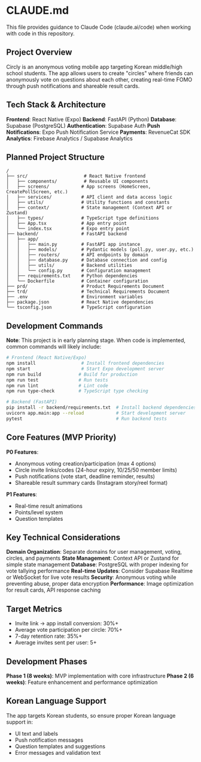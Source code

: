 # CLAUDE.md

This file provides guidance to Claude Code (claude.ai/code) when working with code in this repository.

## Project Overview

Circly is an anonymous voting mobile app targeting Korean middle/high school students. The app allows users to create "circles" where friends can anonymously vote on questions about each other, creating real-time FOMO through push notifications and shareable result cards.

## Tech Stack & Architecture

**Frontend**: React Native (Expo)
**Backend**: FastAPI (Python)
**Database**: Supabase (PostgreSQL)
**Authentication**: Supabase Auth
**Push Notifications**: Expo Push Notification Service
**Payments**: RevenueCat SDK
**Analytics**: Firebase Analytics / Supabase Analytics

## Planned Project Structure

```
/
├── src/                     # React Native frontend
│   ├── components/          # Reusable UI components
│   ├── screens/            # App screens (HomeScreen, CreatePollScreen, etc.)
│   ├── services/           # API client and data access logic
│   ├── utils/              # Utility functions and constants
│   ├── context/            # State management (Context API or Zustand)
│   ├── types/              # TypeScript type definitions
│   ├── App.tsx             # App entry point
│   └── index.tsx           # Expo entry point
├── backend/                # FastAPI backend
│   ├── app/
│   │   ├── main.py         # FastAPI app instance
│   │   ├── models/         # Pydantic models (poll.py, user.py, etc.)
│   │   ├── routers/        # API endpoints by domain
│   │   ├── database.py     # Database connection and config
│   │   ├── utils/          # Backend utilities
│   │   └── config.py       # Configuration management
│   ├── requirements.txt    # Python dependencies
│   └── Dockerfile          # Container configuration
├── prd/                    # Product Requirements Document
├── trd/                    # Technical Requirements Document
├── .env                    # Environment variables
├── package.json            # React Native dependencies
└── tsconfig.json           # TypeScript configuration
```

## Development Commands

**Note**: This project is in early planning stage. When code is implemented, common commands will likely include:

```bash
# Frontend (React Native/Expo)
npm install                 # Install frontend dependencies
npm start                   # Start Expo development server
npm run build              # Build for production
npm run test               # Run tests
npm run lint               # Lint code
npm run type-check         # TypeScript type checking

# Backend (FastAPI)
pip install -r backend/requirements.txt  # Install backend dependencies
uvicorn app.main:app --reload            # Start development server
pytest                                   # Run backend tests
```

## Core Features (MVP Priority)

**P0 Features**:
- Anonymous voting creation/participation (max 4 options)
- Circle invite links/codes (24-hour expiry, 10/25/50 member limits)
- Push notifications (vote start, deadline reminder, results)
- Shareable result summary cards (Instagram story/reel format)

**P1 Features**:
- Real-time result animations
- Points/level system
- Question templates

## Key Technical Considerations

**Domain Organization**: Separate domains for user management, voting, circles, and payments
**State Management**: Context API or Zustand for simple state management
**Database**: PostgreSQL with proper indexing for vote tallying performance
**Real-time Updates**: Consider Supabase Realtime or WebSocket for live vote results
**Security**: Anonymous voting while preventing abuse, proper data encryption
**Performance**: Image optimization for result cards, API response caching

## Target Metrics

- Invite link → app install conversion: 30%+
- Average vote participation per circle: 70%+
- 7-day retention rate: 35%+
- Average invites sent per user: 5+

## Development Phases

**Phase 1 (8 weeks)**: MVP implementation with core infrastructure
**Phase 2 (6 weeks)**: Feature enhancement and performance optimization

## Korean Language Support

The app targets Korean students, so ensure proper Korean language support in:
- UI text and labels
- Push notification messages
- Question templates and suggestions
- Error messages and validation text